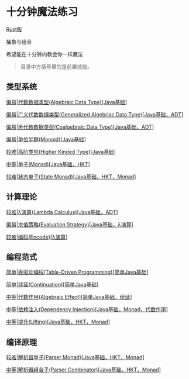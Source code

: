 # 十分钟魔法练习

[Rust版](https://github.com/PhotonQuantum/magic-in-ten-mins-rs)

抽象与组合

希望能在十分钟内教会你一样魔法

> 目录中方括号里的是前置技能。

## 类型系统

[偏易|代数数据类型(Algebraic Data Type)[Java基础]](doc/ADT.md)

[偏易|广义代数数据类型(Generalized Algebriac Data Type)[Java基础，ADT]](doc/GADT.md)

[偏易|余代数数据类型(Coalgebraic Data Type)[Java基础，ADT]](doc/CoData.md)

[偏易|单位半群(Monoid)[Java基础]](doc/Monoid.md)

[较难|高阶类型(Higher Kinded Type)[Java基础]](doc/HKT.md)

[中等|单子(Monad)[Java基础，HKT]](doc/Monad.md)

[较难|状态单子(State Monad)[Java基础，HKT，Monad]](doc/StateMonad.md)

## 计算理论

[较难|λ演算(Lambda Calculus)[Java基础，ADT]](doc/Lambda.md)

[偏易|求值策略(Evaluation Strategy)[Java基础，λ演算]](doc/EvalStrategy.md)

[较难|编码(Encode)[λ演算]](doc/Encode.md)

## 编程范式

[简单|表驱动编程(Table-Driven Programming)[简单Java基础]](doc/TableDriven.md)

[简单|续延(Continuation)[简单Java基础]](doc/Continuation.md)

[中等|代数作用(Algebraic Effect)[简单Java基础，续延]](doc/Algeff.md)

[中等|依赖注入(Dependency Injection)[Java基础，Monad，代数作用]](doc/DepsInj.md)

[中等|提升(Lifting)[Java基础，HKT，Monad]](doc/Lifting.md)

## 编译原理

[较难|解析器单子(Parser Monad)[Java基础，HKT，Monad]](doc/ParserM.md)

[中等|解析器组合子(Parser Combinator)[Java基础，HKT，Monad]](doc/Parsec.md)
